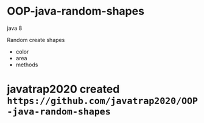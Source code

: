 # OOP-java-random-shapes

java 8


Random create shapes
- color
- area
- methods

# javatrap2020 created  `https://github.com/javatrap2020/OOP-java-random-shapes`